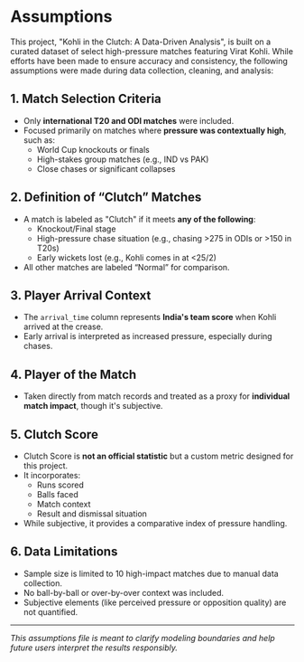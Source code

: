 # Assumptions

This project, "Kohli in the Clutch: A Data-Driven Analysis", is built on a curated dataset of select high-pressure matches featuring Virat Kohli. While efforts have been made to ensure accuracy and consistency, the following assumptions were made during data collection, cleaning, and analysis:

## 1. Match Selection Criteria
- Only **international T20 and ODI matches** were included.
- Focused primarily on matches where **pressure was contextually high**, such as:
  - World Cup knockouts or finals
  - High-stakes group matches (e.g., IND vs PAK)
  - Close chases or significant collapses

## 2. Definition of “Clutch” Matches
- A match is labeled as "Clutch" if it meets **any of the following**:
  - Knockout/Final stage
  - High-pressure chase situation (e.g., chasing >275 in ODIs or >150 in T20s)
  - Early wickets lost (e.g., Kohli comes in at <25/2)
- All other matches are labeled “Normal” for comparison.

## 3. Player Arrival Context
- The `arrival_time` column represents **India's team score** when Kohli arrived at the crease.
- Early arrival is interpreted as increased pressure, especially during chases.

## 4. Player of the Match
- Taken directly from match records and treated as a proxy for **individual match impact**, though it's subjective.

## 5. Clutch Score
- Clutch Score is **not an official statistic** but a custom metric designed for this project.
- It incorporates:
  - Runs scored
  - Balls faced
  - Match context
  - Result and dismissal situation
- While subjective, it provides a comparative index of pressure handling.

## 6. Data Limitations
- Sample size is limited to 10 high-impact matches due to manual data collection.
- No ball-by-ball or over-by-over context was included.
- Subjective elements (like perceived pressure or opposition quality) are not quantified.

---

_This assumptions file is meant to clarify modeling boundaries and help future users interpret the results responsibly._
